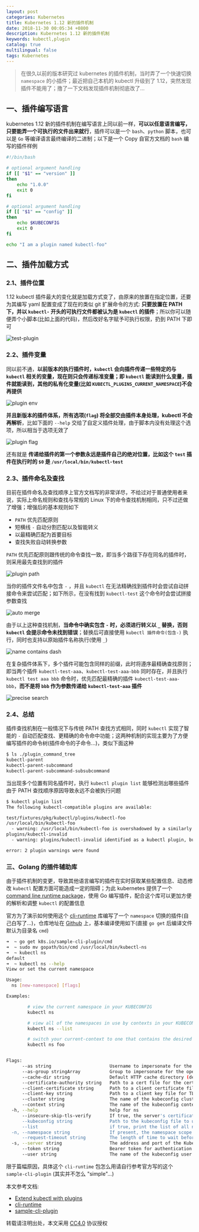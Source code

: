 ```yaml
---
layout: post
categories: Kubernetes
title: Kubernetes 1.12 新的插件机制
date: 2018-11-30 00:05:34 +0800
description: Kubernetes 1.12 新的插件机制
keywords: kubectl,plugin
catalog: true
multilingual: false
tags: Kubernetes
---
```


> 在很久以前的版本研究过 kubernetes 的插件机制，当时弄了一个快速切换 `namespace` 的小插件；最近把自己本机的 kubectl 升级到了 1.12，突然发现插件不能用了；撸了一下文档发现插件机制彻底改了...

## 一、插件编写语言

kubernetes 1.12 新的插件机制在编写语言上同以前一样，**可以以任意语言编写，只要能弄一个可执行的文件出来就行**，插件可以是一个 `bash`、`python` 脚本，也可以是 `Go` 等编译语言最终编译的二进制；以下是一个 Copy 自官方文档的 `bash` 编写的插件样例

``` sh
#!/bin/bash

# optional argument handling
if [[ "$1" == "version" ]]
then
    echo "1.0.0"
    exit 0
fi

# optional argument handling
if [[ "$1" == "config" ]]
then
    echo $KUBECONFIG
    exit 0
fi

echo "I am a plugin named kubectl-foo"
```

## 二、插件加载方式

### 2.1、插件位置

1.12 kubectl 插件最大的变化就是加载方式变了，由原来的放置在指定位置，还要为其编写 yaml 配置变成了现在的类似 git 扩展命令的方式: **只要放置在 PATH 下，并以 `kubectl-` 开头的可执行文件都被认为是 `kubectl` 的插件**；所以你可以随便弄个小脚本(比如上面的代码)，然后改好名字赋予可执行权限，扔到 PATH 下即可

![test-plugin](https://oss.link/markdown/s64v6.png)

### 2.2、插件变量

同以前不通，**以前版本的执行插件时，`kubectl` 会向插件传递一些特定的与 `kubectl` 相关的变量，现在则只会传递标准变量；即 `kubectl` 能读到什么变量，插件就能读到，其他的私有化变量(比如 `KUBECTL_PLUGINS_CURRENT_NAMESPACE`)不会再提供**

![plugin env](https://oss.link/markdown/vs1c3.png)

**并且新版本的插件体系，所有选项(`flag`) 将全部交由插件本身处理，kubectl 不会再解析**，比如下面的 `--help` 交给了自定义插件处理，由于脚本内没有处理这个选项，所以相当于选项无效了

![plugin flag](https://oss.link/markdown/8ch88.png)

还有就是 **传递给插件的第一个参数永远是插件自己的绝对位置，比如这个 `test` 插件在执行时的 `$0` 是 `/usr/local/bin/kubectl-test`**

### 2.3、插件命名及查找

目前在插件命名及查找顺序上官方文档写的非常详尽，不给过对于普通使用者来说，实际上命名规则和查找与常规的 Linux 下的命令查找机制相同，只不过还做了增强；增强后的基本规则如下

- `PATH` 优先匹配原则
- 短横线 `-` 自动分割匹配以及智能转义
- 以最精确匹配为首要目标
- 查找失败自动转换参数

`PATH` 优先匹配原则跟传统的命令查找一致，即当多个路径下存在同名的插件时，则采用最先查找到的插件

![plugin path](https://oss.link/markdown/ljyp5.png)

当你的插件文件名中包含 `-` ，并且 `kubectl` 在无法精确找到插件时会尝试自动拼接命令来尝试匹配；如下所示，在没有找到 `kubectl-test` 这个命令时会尝试拼接参数查找

![auto merge](https://oss.link/markdown/l85bp.png)

由于以上这种查找机制，**当命令中确实包含 `-` 时，必须进行转义以 `_` 替换，否则 `kubectl` 会提示命令未找到错误**；替换后可直接使用 `kubectl 插件命令(包含-)` 执行，同时也支持以原始插件名称执行(使用 `_`)

![name contains dash](https://oss.link/markdown/7vm0l.png)

在复杂插件体系下，多个插件可能包含同样的前缀，此时将遵序最精确查找原则；即当两个插件 `kubectl-test-aaa`、`kubectl-test-aaa-bbb` 同时存在，并且执行 `kubectl test aaa bbb` 命令时，优先匹配最精确的插件 `kubectl-test-aaa-bbb`，**而不是将 `bbb` 作为参数传递给 `kubectl-test-aaa` 插件**

![precise search](https://oss.link/markdown/god8q.png)

### 2.4、总结

插件查找机制在一般情况下与传统 PATH 查找方式相同，同时 `kubectl` 实现了智能的 `-` 自动匹配查找、更精确的命令命中功能；这两种机制的实现主要为了方便编写插件的命令树(插件命令的子命令...)，类似下面这种

``` sh
$ ls ./plugin_command_tree
kubectl-parent
kubectl-parent-subcommand
kubectl-parent-subcommand-subsubcommand
```

当出现多个位置有同名插件时，执行 `kubectl plugin list` 能够检测出哪些插件由于 PATH 查找顺序原因导致永远不会被执行问题

``` sh
$ kubectl plugin list
The following kubectl-compatible plugins are available:

test/fixtures/pkg/kubectl/plugins/kubectl-foo
/usr/local/bin/kubectl-foo
  - warning: /usr/local/bin/kubectl-foo is overshadowed by a similarly named plugin: test/fixtures/pkg/kubectl/plugins/kubectl-foo
plugins/kubectl-invalid
  - warning: plugins/kubectl-invalid identified as a kubectl plugin, but it is not executable

error: 2 plugin warnings were found
```

### 三、Golang 的插件辅助库

由于插件机制的变更，导致其他语言编写的插件在实时获取某些配置信息、动态修改 `kubectl` 配置方面可能造成一定的阻碍；为此 kubernetes 提供了一个 [command line runtime package](https://github.com/kubernetes/cli-runtime)，使用 Go 编写插件，配合这个库可以更加方便的解析和调整 `kubectl` 的配置信息

官方为了演示如何使用这个 [cli-runtime](https://github.com/kubernetes/cli-runtime) 库编写了一个 `namespace` 切换的插件(自己白写了...)，仓库地址在 [Github](https://github.com/kubernetes/sample-cli-plugin) 上，基本编译使用如下(直接 `go get` 后编译文件默认为目录名 `cmd`)

``` sh
➜  ~ go get k8s.io/sample-cli-plugin/cmd
➜  ~ sudo mv gopath/bin/cmd /usr/local/bin/kubectl-ns
➜  ~ kubectl ns
default
➜  ~ kubectl ns --help
View or set the current namespace

Usage:
  ns [new-namespace] [flags]

Examples:

        # view the current namespace in your KUBECONFIG
        kubectl ns

        # view all of the namespaces in use by contexts in your KUBECONFIG
        kubectl ns --list

        # switch your current-context to one that contains the desired namespace
        kubectl ns foo


Flags:
      --as string                      Username to impersonate for the operation
      --as-group stringArray           Group to impersonate for the operation, this flag can be repeated to specify multiple groups.
      --cache-dir string               Default HTTP cache directory (default "/Users/mritd/.kube/http-cache")
      --certificate-authority string   Path to a cert file for the certificate authority
      --client-certificate string      Path to a client certificate file for TLS
      --client-key string              Path to a client key file for TLS
      --cluster string                 The name of the kubeconfig cluster to use
      --context string                 The name of the kubeconfig context to use
  -h, --help                           help for ns
      --insecure-skip-tls-verify       If true, the server's certificate will not be checked for validity. This will make your HTTPS connections insecure
      --kubeconfig string              Path to the kubeconfig file to use for CLI requests.
      --list                           if true, print the list of all namespaces in the current KUBECONFIG
  -n, --namespace string               If present, the namespace scope for this CLI request
      --request-timeout string         The length of time to wait before giving up on a single server request. Non-zero values should contain a corresponding time unit (e.g. 1s, 2m, 3h). A value of zero means don't timeout requests. (default "0")
  -s, --server string                  The address and port of the Kubernetes API server
      --token string                   Bearer token for authentication to the API server
      --user string                    The name of the kubeconfig user to use
```

限于篇幅原因，具体这个 `cli-runtime` 包怎么用请自行参考官方写的这个 `sample-cli-plugin` (其实并不怎么 "simple"...)


本文参考文档:

- [Extend kubectl with plugins](https://kubernetes.io/docs/tasks/extend-kubectl/kubectl-plugins/)
- [cli-runtime](https://github.com/kubernetes/cli-runtime)
- [sample-cli-plugin](https://github.com/kubernetes/sample-cli-plugin)

转载请注明出处，本文采用 [CC4.0](http://creativecommons.org/licenses/by-nc-nd/4.0/) 协议授权
